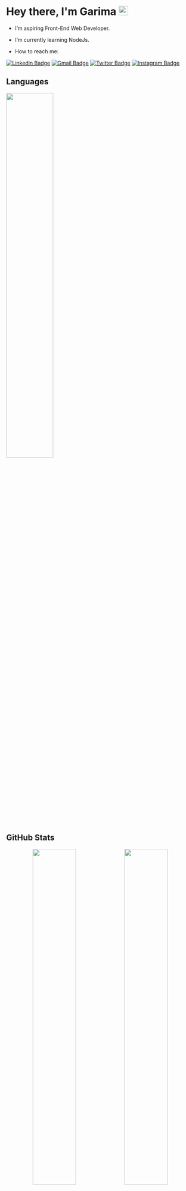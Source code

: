 # Hey there, I'm Garima <img src="https://media.giphy.com/media/hvRJCLFzcasrR4ia7z/giphy.gif" width="25px">


- I’m aspiring Front-End Web Developer.
- I’m currently learning NodeJs.

- How to reach me: 

[![Linkedin Badge](https://img.shields.io/badge/-GarimaJain-blue?style=flat-square&logo=Linkedin&logoColor=white&link=https://www.linkedin.com/in/garima-jain-6852311a9/)](https://www.linkedin.com/in/garima-jain-6852311a9/)
[![Gmail Badge](https://img.shields.io/badge/-garimajain120403@gmail.com-c14438?style=flat-square&logo=Gmail&logoColor=white&link=mailto:garimajain120403@gmail.com)](mailto:garimajain120403@gmail.com)
[![Twitter Badge](https://img.shields.io/badge/-garimajain1204-blue?style=flat-square&logo=twitter&logoColor=white&link=https://twitter.com/garimajain1204)](https://twitter.com/garimajain1204)
[![Instagram Badge](https://img.shields.io/badge/-garimajain.12-purple?style=flat-square&logo=instagram&logoColor=white&link=https://instagram.com/garimajain.12/)](https://instagram.com/garimajain.12)

## Languages

<img width="50%" src="https://github-readme-stats.vercel.app/api/top-langs/?username=garimajain12&theme=tokyonight&langs_count=10&layout=compact&show_icons=true&border_radius=40">

## GitHub Stats

<p align="center">

<img width="48%" src="https://github-readme-stats.vercel.app/api?username=garimajain12&theme=tokyonight&show_icons=true">

<img width="48%" src="http://github-readme-streak-stats.herokuapp.com?user=garimajain12&theme=tokyonight">
 </p>
